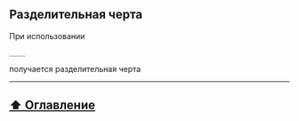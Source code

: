 ## Разделительная черта

При использовании
```
____

```
получается разделительная черта
____

## [:arrow_up:  Оглавление](https://github.com/BaturinSS/manual-README.md/blob/main/README.md#оглавление)
